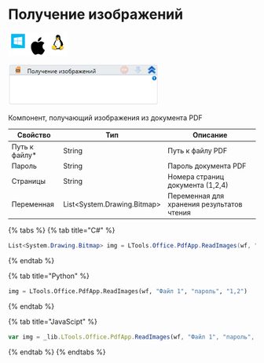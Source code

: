 # Получение изображений

![](<../../../.gitbook/assets/image (100) (1) (1) (1) (1) (1) (1) (175).png>)

![](<../../../.gitbook/assets/image (338).png>)

Компонент, получающий изображения из документа PDF

| Свойство       | Тип                          | Описание                                   |
| -------------- | ---------------------------- | ------------------------------------------ |
| Путь к файлу\* | String                       | Путь к файлу PDF                           |
| Пароль         | String                       | Пароль документа PDF                       |
| Страницы       | String                       | Номера страниц документа (1,2,4)           |
| Переменная     | List\<System.Drawing.Bitmap> | Переменная для хранения результатов чтения |

{% tabs %}
{% tab title="C#" %}
```csharp
List<System.Drawing.Bitmap> img = LTools.Office.PdfApp.ReadImages(wf, "Файл 1", "пароль", "1,2");
```
{% endtab %}

{% tab title="Python" %}
```python
img = LTools.Office.PdfApp.ReadImages(wf, "Файл 1", "пароль", "1,2")
```
{% endtab %}

{% tab title="JavaScipt" %}
```javascript
var img = _lib.LTools.Office.PdfApp.ReadImages(wf, "Файл 1", "пароль", "1,2");
```
{% endtab %}
{% endtabs %}
